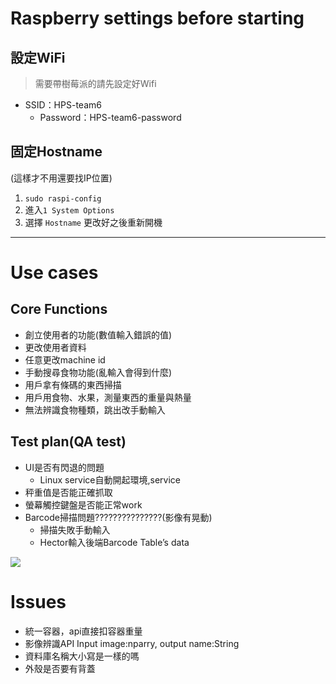 <!-- # 記得寫.gitignore -->

# Raspberry settings before starting
## 設定WiFi
> 需要帶樹莓派的請先設定好Wifi
- SSID：HPS-team6
  - Password：HPS-team6-password

## 固定Hostname 
(這樣才不用還要找IP位置)
1. `sudo raspi-config`
2. 進入`1 System Options`
3. 選擇 `Hostname` 更改好之後重新開機


---
# Use cases

## Core Functions
- 創立使用者的功能(數值輸入錯誤的值)
- 更改使用者資料
- 任意更改machine id
- 手動搜尋食物功能(亂輸入會得到什麼)
- 用戶拿有條碼的東西掃描
- 用戶用食物、水果，測量東西的重量與熱量
- 無法辨識食物種類，跳出改手動輸入

## Test plan(QA test)

- UI是否有閃退的問題
  - Linux service自動開起環境,service
- 秤重值是否能正確抓取
- 螢幕觸控鍵盤是否能正常work
- Barcode掃描問題???????????????(影像有晃動)
  - 掃描失敗手動輸入
  - Hector輸入後端Barcode Table’s data

![](https://memecreator.org/static/images/memes/5201835.jpg)

# Issues

- 統一容器，api直接扣容器重量
- 影像辨識API Input image:nparry, output name:String
- 資料庫名稱大小寫是一樣的嗎
- 外殼是否要有背蓋